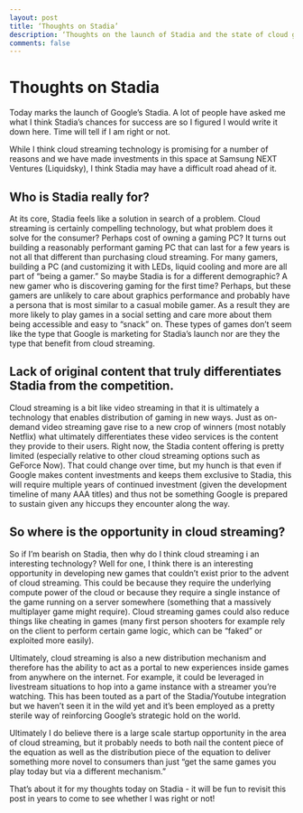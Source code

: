 ```yaml
---
layout: post
title: ‘Thoughts on Stadia’
description: ‘Thoughts on the launch of Stadia and the state of cloud game streaming.’
comments: false
--- 
```


# Thoughts on Stadia

Today marks the launch of Google’s Stadia. A lot of people have asked me what I think Stadia’s chances for success are so I figured I would write it down here. Time will tell if I am right or not.

While I think cloud streaming technology is promising for a number of reasons and we have made investments in this space at Samsung NEXT Ventures (Liquidsky), I think Stadia may have a difficult road ahead of it. 

## Who is Stadia really for?
At its core, Stadia feels like a solution in search of a problem. Cloud streaming is certainly compelling technology, but what problem does it solve for the consumer? Perhaps cost of owning a gaming PC? It turns out building a reasonably performant gaming PC that can last for a few years is not all that different than purchasing cloud streaming. For many gamers, building a PC (and customizing it with LEDs, liquid cooling and more are all part of “being a gamer.” So maybe Stadia is for a different demographic? A new gamer who is discovering gaming for the first time? Perhaps, but these gamers are unlikely to care about graphics performance and probably have a persona that is most similar to a casual mobile gamer. As a result they are more likely to play games in a social setting and care more about them being accessible and easy to “snack” on. These types of games don’t seem like the type that Google is marketing for Stadia’s launch nor are they the type that benefit from cloud streaming. 

## Lack of original content that truly differentiates Stadia from the competition. 
Cloud streaming is a bit like video streaming in that it is ultimately a technology that enables distribution of gaming in new ways. Just as on-demand video streaming gave rise to a new crop of winners (most notably Netflix) what ultimately differentiates these video services is the content they provide to their users. Right now, the Stadia content offering is pretty limited (especially relative to other cloud streaming options such as GeForce Now). That could change over time, but my hunch is that even if Google makes content investments and keeps them exclusive to Stadia, this will require multiple years of continued investment (given the development timeline of many AAA titles) and thus not be something Google is prepared to sustain given any hiccups they encounter along the way.


## So where is the opportunity in cloud streaming?
So if I’m bearish on Stadia, then why do I think cloud streaming i an interesting technology? Well for one, I think there is an interesting opportunity in developing new games that couldn’t exist prior to the advent of cloud streaming. This could be because they require the underlying compute power of the cloud or because they require a single instance of the game running on a server somewhere (something that a massively multiplayer game might require). Cloud streaming games could also reduce things like cheating in games (many first person shooters for example rely on the client to perform certain game logic, which can be “faked” or exploited more easily).

Ultimately, cloud streaming is also a new distribution mechanism and therefore has the ability to act as a portal to new experiences inside games from anywhere on the internet. For example, it could be leveraged in livestream situations to hop into a game instance with a streamer you’re watching. This has been touted as a part of the Stadia/Youtube integration but we haven’t seen it in the wild yet and it’s been employed as a pretty sterile way of reinforcing Google’s strategic hold on the world.

Ultimately I do believe there is a large scale startup opportunity in the area of cloud streaming, but it probably needs to both nail the content piece of the equation as well as the distribution piece of the equation to deliver something more novel to consumers than just “get the same games you play today but via a different mechanism.”

That’s about it for my thoughts today on Stadia - it will be fun to revisit this post in years to come to see whether I was right or not!